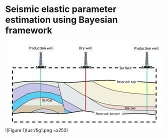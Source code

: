 # Seismic elastic parameter estimation using Bayesian framework

<img src="usr/fig1.png" alt="Figure 1" width="600"/>
![Figure 1](usr/fig1.png =x250)
